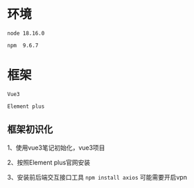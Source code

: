 # 环境

`node 18.16.0`

`npm  9.6.7`

# 框架

`Vue3`

`Element plus`

## 框架初识化
1、使用vue3笔记初始化，vue3项目

2、按照Element plus官网安装

3、安装前后端交互接口工具 `npm install axios` 可能需要开启vpn
